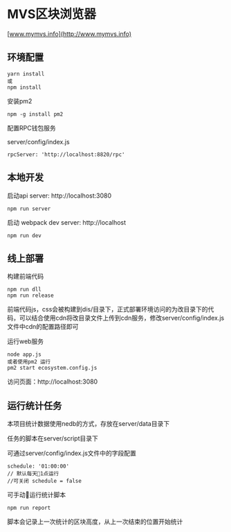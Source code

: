 # MVS区块浏览器
[www.mymvs.info](http://www.mymvs.info)

## 环境配置

```
yarn install
或
npm install
```
安装pm2

```
npm -g install pm2
```

配置RPC钱包服务

server/config/index.js

```
rpcServer: 'http://localhost:8820/rpc'
```

## 本地开发

启动api server: http://localhost:3080
```
npm run server
```

启动 webpack dev server: http://localhost
```
npm run dev
```

##  线上部署

构建前端代码
```
npm run dll
npm run release
```
前端代码js，css会被构建到dis/目录下，正式部署环境访问的为改目录下的代码，可以结合使用cdn将改目录文件上传到cdn服务，修改server/config/index.js文件中cdn的配置路径即可

运行web服务
```
node app.js
或者使用pm2 运行
pm2 start ecosystem.config.js
```

访问页面：http://localhost:3080

## 运行统计任务

本项目统计数据使用nedb的方式，存放在server/data目录下

任务的脚本在server/script目录下

可通过server/config/index.js文件中的字段配置
```
schedule: '01:00:00'
// 默认每天1点运行
//可关闭 schedule = false
```

可手动运行统计脚本
```
npm run report
```

脚本会记录上一次统计的区块高度，从上一次结束的位置开始统计
